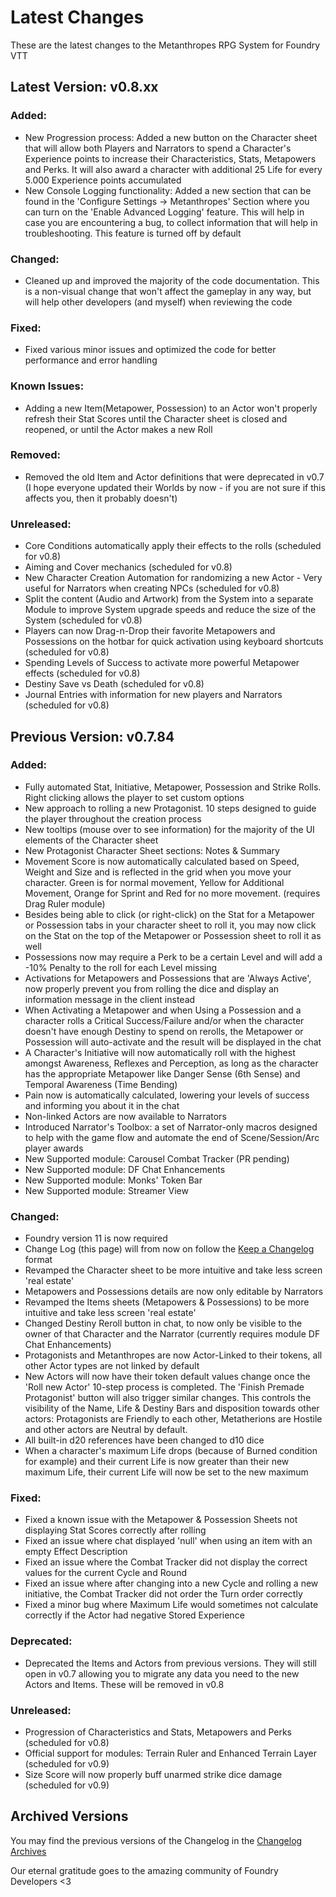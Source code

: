 # Latest Changes

These are the latest changes to the Metanthropes RPG System for Foundry VTT
<br>

<!--
### Legend

##### Each release will include notes in each of the below sections. If omitted, that section did not include any notable changes.

######  Added:	New features to the System
######  Changed:	Changes to existing features
######  Fixed:	Fixes to existing issues, including bug fixes
######  Known Issues:	Issues that are known and will be fixed in future releases
######  Removed:	Features that were removed in this release
######	Deprecated:	Features that will be removed in future releases
######	Unreleased:	Features that are not yet released to the public

-->

## Latest Version: v0.8.xx

### Added:

-   New Progression process: Added a new button on the Character sheet that will allow both Players and Narrators to spend a Character's Experience points to increase their Characteristics, Stats, Metapowers and Perks. It will also award a character with additional 25 Life for every 5.000 Experience points accumulated
-   New Console Logging functionality: Added a new section that can be found in the 'Configure Settings -> Metanthropes' Section where you can turn on the 'Enable Advanced Logging' feature. This will help in case you are encountering a bug, to collect information that will help in troubleshooting. This feature is turned off by default

### Changed:

-   Cleaned up and improved the majority of the code documentation. This is a non-visual change that won't affect the gameplay in any way, but will help other developers (and myself) when reviewing the code

### Fixed:

-   Fixed various minor issues and optimized the code for better performance and error handling

### Known Issues:

-   Adding a new Item(Metapower, Possession) to an Actor won't properly refresh their Stat Scores until the Character sheet is closed and reopened, or until the Actor makes a new Roll

### Removed:

-   Removed the old Item and Actor definitions that were deprecated in v0.7 (I hope everyone updated their Worlds by now - if you are not sure if this affects you, then it probably doesn't)

### Unreleased:

-   Core Conditions automatically apply their effects to the rolls (scheduled for v0.8)
-   Aiming and Cover mechanics (scheduled for v0.8)
-   New Character Creation Automation for randomizing a new Actor - Very useful for Narrators when creating NPCs (scheduled for v0.8)
-   Split the content (Audio and Artwork) from the System into a separate Module to improve System upgrade speeds and reduce the size of the System (scheduled for v0.8)
-   Players can now Drag-n-Drop their favorite Metapowers and Possessions on the hotbar for quick activation using keyboard shortcuts (scheduled for v0.8)
-   Spending Levels of Success to activate more powerful Metapower effects (scheduled for v0.8)
-   Destiny Save vs Death (scheduled for v0.8)
-   Journal Entries with information for new players and Narrators (scheduled for v0.8)

## Previous Version: v0.7.84

### Added:

-   Fully automated Stat, Initiative, Metapower, Possession and Strike Rolls. Right clicking allows the player to set custom options
-   New approach to rolling a new Protagonist. 10 steps designed to guide the player throughout the creation process
-   New tooltips (mouse over to see information) for the majority of the UI elements of the Character sheet
-   New Protagonist Character Sheet sections: Notes & Summary
-   Movement Score is now automatically calculated based on Speed, Weight and Size and is reflected in the grid when you move your character. Green is for normal movement, Yellow for Additional Movement, Orange for Sprint and Red for no more movement. (requires Drag Ruler module)
-   Besides being able to click (or right-click) on the Stat for a Metapower or Possession tabs in your character sheet to roll it, you may now click on the Stat on the top of the Metapower or Possession sheet to roll it as well
-   Possessions now may require a Perk to be a certain Level and will add a -10% Penalty to the roll for each Level missing
-   Activations for Metapowers and Possessions that are 'Always Active', now properly prevent you from rolling the dice and display an information message in the client instead
-   When Activating a Metapower and when Using a Possession and a character rolls a Critical Success/Failure and/or when the character doesn't have enough Destiny to spend on rerolls, the Metapower or Possession will auto-activate and the result will be displayed in the chat
-   A Character's Initiative will now automatically roll with the highest amongst Awareness, Reflexes and Perception, as long as the character has the appropriate Metapower like Danger Sense (6th Sense) and Temporal Awareness (Time Bending)
-   Pain now is automatically calculated, lowering your levels of success and informing you about it in the chat
-   Non-linked Actors are now available to Narrators
-   Introduced Narrator's Toolbox: a set of Narrator-only macros designed to help with the game flow and automate the end of Scene/Session/Arc player awards
-   New Supported module: Carousel Combat Tracker (PR pending)
-   New Supported module: DF Chat Enhancements
-   New Supported module: Monks' Token Bar
-   New Supported module: Streamer View

### Changed:

-   Foundry version 11 is now required
-   Change Log (this page) will from now on follow the [Keep a Changelog](https://keepachangelog.com/en/1.1.0/) format
-   Revamped the Character sheet to be more intuitive and take less screen 'real estate'
-   Metapowers and Possessions details are now only editable by Narrators
-   Revamped the Items sheets (Metapowers & Possessions) to be more intuitive and take less screen 'real estate'
-   Changed Destiny Reroll button in chat, to now only be visible to the owner of that Character and the Narrator (currently requires module DF Chat Enhancements)
-   Protagonists and Metanthropes are now Actor-Linked to their tokens, all other Actor types are not linked by default
-   New Actors will now have their token default values change once the 'Roll new Actor' 10-step process is completed. The 'Finish Premade Protagonist' button will also trigger similar changes. This controls the visibility of the Name, Life & Destiny Bars and disposition towards other actors: Protagonists are Friendly to each other, Metatherions are Hostile and other actors are Neutral by default.
-   All built-in d20 references have been changed to d10 dice
-   When a character's maximum Life drops (because of Burned condition for example) and their current Life is now greater than their new maximum Life, their current Life will now be set to the new maximum

### Fixed:

-   Fixed a known issue with the Metapower & Possession Sheets not displaying Stat Scores correctly after rolling
-   Fixed an issue where chat displayed 'null' when using an item with an empty Effect Description
-   Fixed an issue where the Combat Tracker did not display the correct values for the current Cycle and Round
-   Fixed an issue where after changing into a new Cycle and rolling a new initiative, the Combat Tracker did not order the Turn order correctly
-   Fixed a minor bug where Maximum Life would sometimes not calculate correctly if the Actor had negative Stored Experience

### Deprecated:

-   Deprecated the Items and Actors from previous versions. They will still open in v0.7 allowing you to migrate any data you need to the new Actors and Items. These will be removed in v0.8

### Unreleased:

-   Progression of Characteristics and Stats, Metapowers and Perks (scheduled for v0.8)
-   Official support for modules: Terrain Ruler and Enhanced Terrain Layer (scheduled for v0.9)
-   Size Score will now properly buff unarmed strike dice damage (scheduled for v0.9)

## Archived Versions

You may find the previous versions of the Changelog in the [Changelog Archives](https://github.com/Legitamine/metanthropes-system/blob/main/CHANGELOGARCHIVES.md)

Our eternal gratitude goes to the amazing community of Foundry Developers <3
